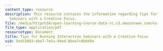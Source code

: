 ```yaml
---
content_type: resource
description: This resource contains the information regarding Tips for Running Interactive
  Seminars with a Creative Focus.
file: /media/https%3A/open-learning-course-data-rc.s3.amazonaws.com/es-240-composing-your-life-exploration-of-self-through-visual-arts-and-writing-spring-2006/5ed15893ebe77e5a94ed8bea7c0b049a_MITES_240S06_smnr_lead.pdf
file_type: application/pdf
resourcetype: Document
title: Tips for Running Interactive Seminars with a Creative Focus
uid: 5ed15893-ebe7-7e5a-94ed-8bea7c0b049a
---
```

